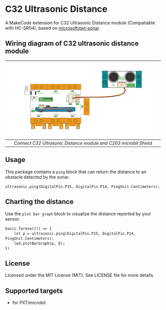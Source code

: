 # C32 Ultrasonic Distance

A MakeCode extension for C32 Ultrasonic Distance module (Compatiable with HC-SR04), based on [microsoft/pxt-sonar](https://github.com/microsoft/pxt-sonar).

## Wiring diagram of C32 ultrasonic distance module

| ![C32 Ultrasonic Distance](https://github.com/thireyes/pxt-c32-ultrasonic/blob/master/icon.png "Connect C32 Ultrasonic Distance module and C203 microbit Shield") | 
| :-------------------------------------------------------------------------------------------------------------------------------------: | 
|                                _Connect C32 Ultrasonic Distance module and C203 microbit Shield_                                        |  

## Usage

This package contains a ``ping`` block that can return the distance to an obstacle detected by the sonar.

```sig
ultrasonic.ping(DigitalPin.P15, DigitalPin.P14, PingUnit.Centimeters);
```

## Charting the distance

Use the ``plot bar graph`` block to visualize the distance reported by your sensor.

```blocks
basic.forever(() => {
    let p = ultrasonic.ping(DigitalPin.P15, DigitalPin.P14, PingUnit.Centimeters);
    led.plotBarGraph(p, 0);
})
```

## License
Licensed under the MIT License (MIT). See LICENSE file for more details.

## Supported targets
* for PXT/microbit